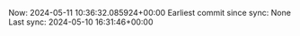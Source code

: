 Now: 2024-05-11 10:36:32.085924+00:00 Earliest commit since sync: None Last sync: 2024-05-10 16:31:46+00:00
